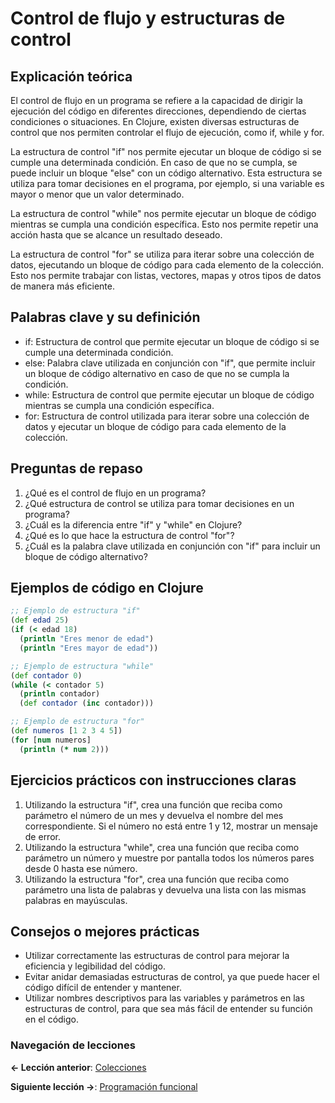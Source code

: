 
# Control de flujo y estructuras de control

## Explicación teórica

El control de flujo en un programa se refiere a la capacidad de dirigir la ejecución del código en diferentes direcciones, dependiendo de ciertas condiciones o situaciones. En Clojure, existen diversas estructuras de control que nos permiten controlar el flujo de ejecución, como if, while y for.

La estructura de control "if" nos permite ejecutar un bloque de código si se cumple una determinada condición. En caso de que no se cumpla, se puede incluir un bloque "else" con un código alternativo. Esta estructura se utiliza para tomar decisiones en el programa, por ejemplo, si una variable es mayor o menor que un valor determinado.

La estructura de control "while" nos permite ejecutar un bloque de código mientras se cumpla una condición específica. Esto nos permite repetir una acción hasta que se alcance un resultado deseado.

La estructura de control "for" se utiliza para iterar sobre una colección de datos, ejecutando un bloque de código para cada elemento de la colección. Esto nos permite trabajar con listas, vectores, mapas y otros tipos de datos de manera más eficiente.

## Palabras clave y su definición

- if: Estructura de control que permite ejecutar un bloque de código si se cumple una determinada condición.
- else: Palabra clave utilizada en conjunción con "if", que permite incluir un bloque de código alternativo en caso de que no se cumpla la condición.
- while: Estructura de control que permite ejecutar un bloque de código mientras se cumpla una condición específica.
- for: Estructura de control utilizada para iterar sobre una colección de datos y ejecutar un bloque de código para cada elemento de la colección.

## Preguntas de repaso

1. ¿Qué es el control de flujo en un programa?
2. ¿Qué estructura de control se utiliza para tomar decisiones en un programa?
3. ¿Cuál es la diferencia entre "if" y "while" en Clojure?
4. ¿Qué es lo que hace la estructura de control "for"?
5. ¿Cuál es la palabra clave utilizada en conjunción con "if" para incluir un bloque de código alternativo?

## Ejemplos de código en Clojure

```clojure
;; Ejemplo de estructura "if"
(def edad 25)
(if (< edad 18)
  (println "Eres menor de edad")
  (println "Eres mayor de edad"))

;; Ejemplo de estructura "while"
(def contador 0)
(while (< contador 5)
  (println contador)
  (def contador (inc contador)))

;; Ejemplo de estructura "for"
(def numeros [1 2 3 4 5])
(for [num numeros]
  (println (* num 2)))
```

## Ejercicios prácticos con instrucciones claras

1. Utilizando la estructura "if", crea una función que reciba como parámetro el número de un mes y devuelva el nombre del mes correspondiente. Si el número no está entre 1 y 12, mostrar un mensaje de error.
2. Utilizando la estructura "while", crea una función que reciba como parámetro un número y muestre por pantalla todos los números pares desde 0 hasta ese número.
3. Utilizando la estructura "for", crea una función que reciba como parámetro una lista de palabras y devuelva una lista con las mismas palabras en mayúsculas.

## Consejos o mejores prácticas

- Utilizar correctamente las estructuras de control para mejorar la eficiencia y legibilidad del código.
- Evitar anidar demasiadas estructuras de control, ya que puede hacer el código difícil de entender y mantener.
- Utilizar nombres descriptivos para las variables y parámetros en las estructuras de control, para que sea más fácil de entender su función en el código.

### Navegación de lecciones

**<- Lección anterior**: [Colecciones](colecciones.md)

**Siguiente lección ->**: [Programación funcional](programacion_funcional.md)